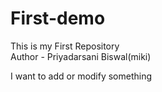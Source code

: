 # First-demo
This is my First  Repository
<br>
Author - Priyadarsani Biswal(miki)
<p>I want to add or modify something</p>
